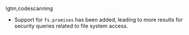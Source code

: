 lgtm,codescanning
* Support for `fs.promises` has been added, leading to more results for security queries
  related to file system access.
